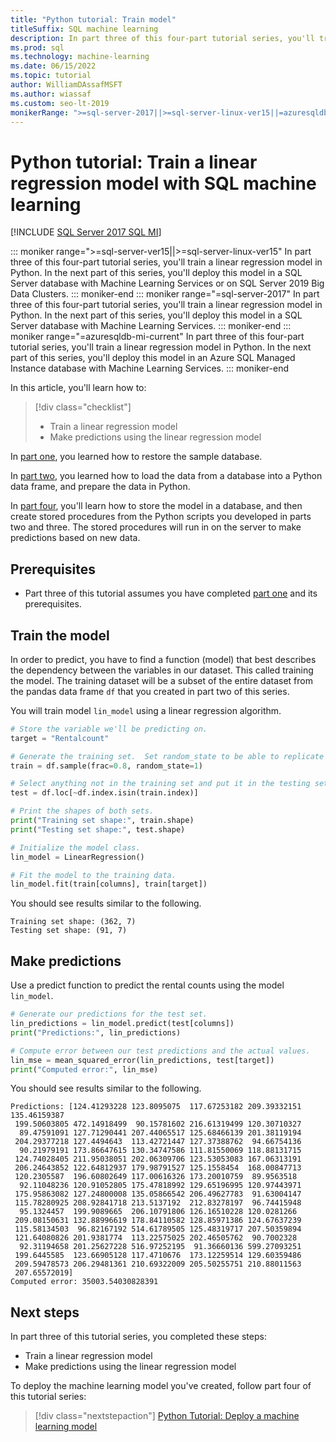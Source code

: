```yaml
---
title: "Python tutorial: Train model"
titleSuffix: SQL machine learning
description: In part three of this four-part tutorial series, you'll train a linear regression model in Python to predict ski rentals with SQL machine learning. 
ms.prod: sql
ms.technology: machine-learning
ms.date: 06/15/2022
ms.topic: tutorial
author: WilliamDAssafMSFT
ms.author: wiassaf
ms.custom: seo-lt-2019
monikerRange: ">=sql-server-2017||>=sql-server-linux-ver15||=azuresqldb-mi-current"
---
```

# Python tutorial: Train a linear regression model with SQL machine learning
[!INCLUDE [SQL Server 2017 SQL MI](../../includes/applies-to-version/sqlserver2017-asdbmi.md)]

::: moniker range=">=sql-server-ver15||>=sql-server-linux-ver15"
In part three of this four-part tutorial series, you'll train a linear regression model in Python. In the next part of this series, you'll deploy this model in a SQL Server database with Machine Learning Services or on SQL Server 2019 Big Data Clusters.
::: moniker-end
::: moniker range="=sql-server-2017"
In part three of this four-part tutorial series, you'll train a linear regression model in Python. In the next part of this series, you'll deploy this model in a SQL Server database with Machine Learning Services.
::: moniker-end
::: moniker range="=azuresqldb-mi-current"
In part three of this four-part tutorial series, you'll train a linear regression model in Python. In the next part of this series, you'll deploy this model in an Azure SQL Managed Instance database with Machine Learning Services.
::: moniker-end

In this article, you'll learn how to:

> [!div class="checklist"]
> * Train a linear regression model
> * Make predictions using the linear regression model

In [part one](python-ski-rental-linear-regression.md), you learned how to restore the sample database.

In [part two](python-ski-rental-linear-regression-prepare-data.md), you learned how to load the data from a database into a Python data frame, and prepare the data in Python.

In [part four](python-ski-rental-linear-regression-deploy-model.md), you'll learn how to store the model in a database, and then create stored procedures from the Python scripts you developed in parts two and three. The stored procedures will run in on the server to make predictions based on new data.

## Prerequisites

* Part three of this tutorial assumes you have completed [part one](python-ski-rental-linear-regression.md) and its prerequisites.

## Train the model

In order to predict, you have to find a function (model) that best describes the dependency between the variables in our dataset. This called training the model. The training dataset will be a subset of the entire dataset from the pandas data frame `df` that you created in part two of this series.

You will train model `lin_model` using a linear regression algorithm.

```python
# Store the variable we'll be predicting on.
target = "Rentalcount"

# Generate the training set.  Set random_state to be able to replicate results.
train = df.sample(frac=0.8, random_state=1)

# Select anything not in the training set and put it in the testing set.
test = df.loc[~df.index.isin(train.index)]

# Print the shapes of both sets.
print("Training set shape:", train.shape)
print("Testing set shape:", test.shape)

# Initialize the model class.
lin_model = LinearRegression()

# Fit the model to the training data.
lin_model.fit(train[columns], train[target])
```

You should see results similar to the following.

```results
Training set shape: (362, 7)
Testing set shape: (91, 7)
```

## Make predictions

Use a predict function to predict the rental counts using the model `lin_model`.

```python
# Generate our predictions for the test set.
lin_predictions = lin_model.predict(test[columns])
print("Predictions:", lin_predictions)

# Compute error between our test predictions and the actual values.
lin_mse = mean_squared_error(lin_predictions, test[target])
print("Computed error:", lin_mse)
```

You should see results similar to the following.

```results
Predictions: [124.41293228 123.8095075  117.67253182 209.39332151 135.46159387
 199.50603805 472.14918499  90.15781602 216.61319499 120.30710327
  89.47591091 127.71290441 207.44065517 125.68466139 201.38119194
 204.29377218 127.4494643  113.42721447 127.37388762  94.66754136
  90.21979191 173.86647615 130.34747586 111.81550069 118.88131715
 124.74028405 211.95038051 202.06309706 123.53053083 167.06313191
 206.24643852 122.64812937 179.98791527 125.1558454  168.00847713
 120.2305587  196.60802649 117.00616326 173.20010759  89.9563518
  92.11048236 120.91052805 175.47818992 129.65196995 120.97443971
 175.95863082 127.24800008 135.05866542 206.49627783  91.63004147
 115.78280925 208.92841718 213.5137192  212.83278197  96.74415948
  95.1324457  199.9089665  206.10791806 126.16510228 120.0281266
 209.08150631 132.88996619 178.84110582 128.85971386 124.67637239
 115.58134503  96.82167192 514.61789505 125.48319717 207.50359894
 121.64080826 201.9381774  113.22575025 202.46505762  90.7002328
  92.31194658 201.25627228 516.97252195  91.36660136 599.27093251
 199.6445585  123.66905128 117.4710676  173.12259514 129.60359486
 209.59478573 206.29481361 210.69322009 205.50255751 210.88011563
 207.65572019]
Computed error: 35003.54030828391
```

## Next steps

In part three of this tutorial series, you completed these steps:

* Train a linear regression model
* Make predictions using the linear regression model

To deploy the machine learning model you've created, follow part four of this tutorial series:

> [!div class="nextstepaction"]
> [Python Tutorial: Deploy a machine learning model](python-ski-rental-linear-regression-deploy-model.md)
